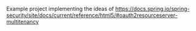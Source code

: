 Example project implementing the ideas of https://docs.spring.io/spring-security/site/docs/current/reference/html5/#oauth2resourceserver-multitenancy
